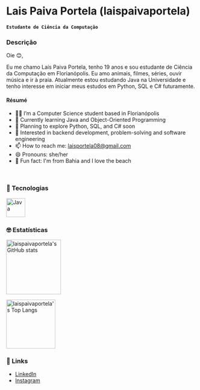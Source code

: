 # Lais Paiva Portela (laispaivaportela)
**`Estudante de Ciência da Computação`**

### Descrição
Oie 😊,

Eu me chamo Laís Paiva Portela, tenho 19 anos e sou estudante de Ciência da Computação em Florianópolis. Eu amo animais, filmes, séries, ouvir música e ir à praia.
Atualmente estou estudando Java na Universidade e tenho interesse em iniciar meus estudos em Python, SQL e C# futuramente.

#### Résumé
- 👩‍💻 I’m a Computer Science student based in Florianópolis
- 🌱 Currently learning Java and Object-Oriented Programming
- 📌 Planning to explore Python, SQL, and C# soon
- 🎯 Interested in backend development, problem-solving and software engineering
- 📫 How to reach me: laisportela08@gmail.com
- 😄 Pronouns: she/her
- 🌊 Fun fact: I'm from Bahia and I love the beach
<br>

### 🤖 Tecnologias

<img 
    align="left" 
    alt="Java"
    title="Java" 
    width="50px" 
    style="padding-right: 10px;" 
    src="https://cdn.jsdelivr.net/gh/devicons/devicon@latest/icons/java/java-original-wordmark.svg" 
  />
  <br><br><br>

### 🤓 Estatísticas 

  <img 
    alt="laispaivaportela's GitHub stats" 
    height="145" 
    src="https://github-readme-stats.vercel.app/api?username=laispaivaportela&show_icons=true&theme=solarized-light" 
  />
</div>
 <img 
    alt="laispaivaportela's Top Langs" 
    height="130" 
    src="https://github-readme-stats.vercel.app/api/top-langs/?username=laispaivaportela&theme=solarized-light&layout=compact&custom_title=Tecnologias" 
  />
</div>

### 🔗 Links
- [LinkedIn](https://www.linkedin.com/in/seuusuario/)
- [Instagram](https://www.instagram.com/lais.portela/)
          
<!---
laispaivaportela/laispaivaportela is a ✨ special ✨ repository because its `README.md` (this file) appears on your GitHub profile.
You can click the Preview link to take a look at your changes.
--->
